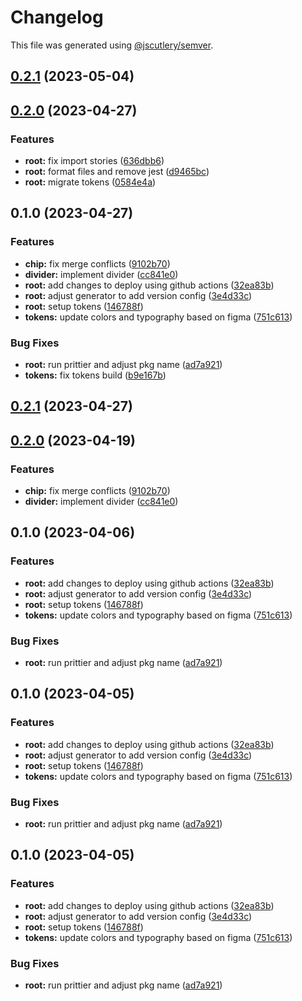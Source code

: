 # Changelog

This file was generated using [@jscutlery/semver](https://github.com/jscutlery/semver).

## [0.2.1](https://github.com/Novatics/novatics-ui/compare/tokens-0.2.0...tokens-0.2.1) (2023-05-04)

## [0.2.0](https://github.com/Novatics/novatics-ui/compare/tokens-0.1.0...tokens-0.2.0) (2023-04-27)


### Features

* **root:** fix import stories ([636dbb6](https://github.com/Novatics/novatics-ui/commit/636dbb6413892ac79bd5869afe247a0c28dd7db1))
* **root:** format files and remove jest ([d9465bc](https://github.com/Novatics/novatics-ui/commit/d9465bc1205be35fa970b607b6cb1d05aca4f756))
* **root:** migrate tokens ([0584e4a](https://github.com/Novatics/novatics-ui/commit/0584e4a4a86914d165ed31f4b6733a1ee548cb6f))

## 0.1.0 (2023-04-27)


### Features

* **chip:** fix merge conflicts ([9102b70](https://github.com/Novatics/novatics-ui/commit/9102b70bb133636fd9aeb3e12dfe0b3fbed3d58b))
* **divider:** implement divider ([cc841e0](https://github.com/Novatics/novatics-ui/commit/cc841e0783e930fbcf714c10b5c237f84ba6466e))
* **root:** add changes to deploy using github actions ([32ea83b](https://github.com/Novatics/novatics-ui/commit/32ea83b92cd5f28671dcb6a78d85896ed76d5d1e))
* **root:** adjust generator to add version config ([3e4d33c](https://github.com/Novatics/novatics-ui/commit/3e4d33c02094754a2cf2389d77aa92ea5c1868a5))
* **root:** setup tokens ([146788f](https://github.com/Novatics/novatics-ui/commit/146788f05ca6dfd05685111d5170bde69c8796db))
* **tokens:** update colors and typography based on figma ([751c613](https://github.com/Novatics/novatics-ui/commit/751c613b742bd4332fbba29acc8070060a82772e))


### Bug Fixes

* **root:** run prittier and adjust pkg name ([ad7a921](https://github.com/Novatics/novatics-ui/commit/ad7a9216557fe1a57aaadd3ab0378211e05371bf))
* **tokens:** fix tokens build ([b9e167b](https://github.com/Novatics/novatics-ui/commit/b9e167be4149c52ea32bbccf77c7c4b3619c93f9))

## [0.2.1](https://github.com/Novatics/novatics-ui/compare/tokens-0.2.0...tokens-0.2.1) (2023-04-27)

## [0.2.0](https://github.com/Novatics/novatics-ui/compare/tokens-0.1.0...tokens-0.2.0) (2023-04-19)


### Features

* **chip:** fix merge conflicts ([9102b70](https://github.com/Novatics/novatics-ui/commit/9102b70bb133636fd9aeb3e12dfe0b3fbed3d58b))
* **divider:** implement divider ([cc841e0](https://github.com/Novatics/novatics-ui/commit/cc841e0783e930fbcf714c10b5c237f84ba6466e))

## 0.1.0 (2023-04-06)


### Features

* **root:** add changes to deploy using github actions ([32ea83b](https://github.com/Novatics/novatics-ui/commit/32ea83b92cd5f28671dcb6a78d85896ed76d5d1e))
* **root:** adjust generator to add version config ([3e4d33c](https://github.com/Novatics/novatics-ui/commit/3e4d33c02094754a2cf2389d77aa92ea5c1868a5))
* **root:** setup tokens ([146788f](https://github.com/Novatics/novatics-ui/commit/146788f05ca6dfd05685111d5170bde69c8796db))
* **tokens:** update colors and typography based on figma ([751c613](https://github.com/Novatics/novatics-ui/commit/751c613b742bd4332fbba29acc8070060a82772e))


### Bug Fixes

* **root:** run prittier and adjust pkg name ([ad7a921](https://github.com/Novatics/novatics-ui/commit/ad7a9216557fe1a57aaadd3ab0378211e05371bf))

## 0.1.0 (2023-04-05)


### Features

* **root:** add changes to deploy using github actions ([32ea83b](https://github.com/Novatics/novatics-ui/commit/32ea83b92cd5f28671dcb6a78d85896ed76d5d1e))
* **root:** adjust generator to add version config ([3e4d33c](https://github.com/Novatics/novatics-ui/commit/3e4d33c02094754a2cf2389d77aa92ea5c1868a5))
* **root:** setup tokens ([146788f](https://github.com/Novatics/novatics-ui/commit/146788f05ca6dfd05685111d5170bde69c8796db))
* **tokens:** update colors and typography based on figma ([751c613](https://github.com/Novatics/novatics-ui/commit/751c613b742bd4332fbba29acc8070060a82772e))


### Bug Fixes

* **root:** run prittier and adjust pkg name ([ad7a921](https://github.com/Novatics/novatics-ui/commit/ad7a9216557fe1a57aaadd3ab0378211e05371bf))

## 0.1.0 (2023-04-05)


### Features

* **root:** add changes to deploy using github actions ([32ea83b](https://github.com/Novatics/novatics-ui/commit/32ea83b92cd5f28671dcb6a78d85896ed76d5d1e))
* **root:** adjust generator to add version config ([3e4d33c](https://github.com/Novatics/novatics-ui/commit/3e4d33c02094754a2cf2389d77aa92ea5c1868a5))
* **root:** setup tokens ([146788f](https://github.com/Novatics/novatics-ui/commit/146788f05ca6dfd05685111d5170bde69c8796db))
* **tokens:** update colors and typography based on figma ([751c613](https://github.com/Novatics/novatics-ui/commit/751c613b742bd4332fbba29acc8070060a82772e))


### Bug Fixes

* **root:** run prittier and adjust pkg name ([ad7a921](https://github.com/Novatics/novatics-ui/commit/ad7a9216557fe1a57aaadd3ab0378211e05371bf))
